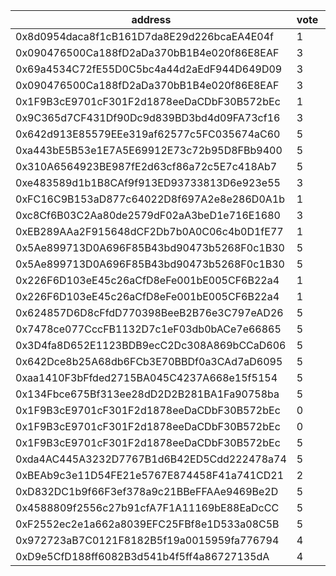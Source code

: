 address|vote|timestamp|signature
---|---|---|---
0x8d0954daca8f1cB161D7da8E29d226bcaEA4E04f|1|1601382444|0x05042b588b746241e43c16568ece46113eb7aa445b6e4cf6becdeb787bea0dd674605b8a947184ce6463cb80d4c366b6430c0cebb135aff36fc47001dcab6d841c
0x090476500Ca188fD2aDa370bB1B4e020f86E8EAF|3|1601382811|0x32e2b687a9699fe5e1cfe09959e431dff6f4976ec9013753e3fa07e0b3328ed56e753848e2827b89817102ad0dd0824b1ef75c2e4ec8a754274070907c8f8ea11b
0x69a4534C72fE55D0C5bc4a44d2aEdF944D649D09|3|1601382856|0x83e264466e712f168b275b99dac4614fe51b192b6b4d70d750cea5bd9653850e03c99af3658e6c1bc4e1e3c64a1730268bc196dc86095d2f3dd29401ed33d5ec1c
0x090476500Ca188fD2aDa370bB1B4e020f86E8EAF|3|1601382873|0x329a53d97c3aee097db0fecb6b0cba87cd5d4ef094293813d0916fecff8f35dc0e6fcf5b1843e076fa132b3812d6d70782efc6b4db1f5b3be2d1f36c17f16efd1b
0x1F9B3cE9701cF301F2d1878eeDaCDbF30B572bEc|1|1601383424|0x79db489389ab58e7277b826131bde0147d70fef8dbffa59a22c33ddf1f696ea0453fc69dbe9fca0ecbfb65c4d019278ceba574b6249f783487bccad7b4b8ad8d1b
0x9C365d7CF431Df90Dc9d839BD3bd4d09FA73cf16|3|1601383624|0x27076d28e1e2644db3661f3752fde1a2994dd2039b85dd7e166ac34c9e64f01c43f7dd6bf4092e0ff322b3394c3f93e098bae11e57a44398ccc5ca99fe71f6361c
0x642d913E85579EEe319af62577c5FC035674aC60|5|1601384014|0x15bbe1099ee5c2f1514772baf21bf74f71f84f2874d93ef1dcc84db2866e9f6f46c9ab286bcc872490266663ca40d4d02926c786d167924d96d70c854c74f8601c
0xa443bE5B53e1E7A5E69912E73c72b95D8FBb9400|5|1601384278|0xa3b6aaa59c5a49a9ee1bde444b06b63818488e6a57ce4a5d45324fd5d0e43ad35495c8b3b33d889f9ab39fa2c331ab11d5b43f25ee7948f1f2f43319e9eacd221b
0x310A6564923BE987fE2d63cf86a72c5E7c418Ab7|5|1601384832|0xcbc511f9f485d27902476180d42db7741ce27ec8f1e4ab3e2422d1f34c6e7ca132f0d71b59372c4fdb4a21721a4e3aa47cad94597ceb5ba2d572eed7b4faa9191c
0xe483589d1b1B8CAf9f913ED93733813D6e923e55|3|1601384914|0xe6335261a38e12010a2f464be76596b856f0307637339000ef1ab136d0279e401b9f95f6c164f81e02e631ccd27270516d2dd7cbb2b814daf6c02b9f01d063ca1c
0xFC16C9B153aD877c64022D8f697A2e8e286D0A1b|1|1601385262|0xdcd11c2e3a4e9096ec91732c284a50d5ee49cbdd60bfc1085cd2d9b74d153fb95bf45d18e5bc125c592baf0d5f8b11f21dbd2b3bf3f0c2c815d5951406adb9c81b
0xc8Cf6B03C2Aa80de2579dF02aA3beD1e716E1680|3|1601386666|0xea1b5e0f7a199575c4866e125487dedd5918807dfc18623423f5df8c19db67dc0f065a635f59632a588d66391a1f31304ccd940f4aad761264a7078fdbd5904d1b
0xEB289AAa2F915648dCF2Db7b0A0C06c4b0D1fE77|1|1601387182|0x0e387b46982f6ab592e20b4ee8a31d0e095abca04c3af17019b1b715ce7185fb1323674b6dad182e05565e1c2a058ee5b0697a71271fb6c41814d1415dea748b1c
0x5Ae899713D0A696F85B43bd90473b5268F0c1B30|5|1601387372|0xf43a55fe964c64abc5673f1e68679b4632ffe4402374140f2785a56bfc7745c8629abdb90943cf93153803fd7f74566165d7ed25beb2219e2f5d5eb6eb03e34c1c
0x5Ae899713D0A696F85B43bd90473b5268F0c1B30|5|1601387442|0x843b1bab01d8c69fc032eca806766c3033e9043aa5fca53fbda244161f03633d42d34d93510d6126696c1002dd075c21342d9d7b8b0b67b034836a8066bf6e9b1c
0x226F6D103eE45c26aCfD8eFe001bE005CF6B22a4|1|1601387454|0x71e607ad1d411c9729cf8d5b198c6d6bc7f4cb8038ed069a28e43f9f51dde9501d8e792d29925b90d7bdbd01e0b6f1f9b6562e4200f93091b2b3648bf151b5101b
0x226F6D103eE45c26aCfD8eFe001bE005CF6B22a4|1|1601387579|0x5cb8f17b46a541da1a5a1bcd5514f20eb2a77306f209466393a1fe7d9e349193220462699e9ea964018c2aa39583209731958bce6e6b852b8affc3232edfae5d1b
0x624857D6D8cFfdD770398BeeB2B76e3C797eAD26|5|1601390040|0xe6f44d90d1ad487654f1eceb9cef7e37acc52bab11829f7f5ad2de1f5879d07d557731c00e23d0b27ef54da6b23eae345ca63e7fb7db8691bd3f55ed0ecf0bdc1c
0x7478ce077CccFB1132D7c1eF03db0bACe7e66865|5|1601393623|0xe341a7c48fb00faf000f232e710c7fd2ac46de2bd914a08d178c08404a8dd80e45c9eeb44a8eb42227112ee21eec41b0a4834671e39a6359ab9a11f5692761bb1c
0x3D4fa8D652E1123BDB9ecC2Dc308A869bCCaD606|5|1601397135|0x4e36cdc7eb196b9b7b2666b791484f93aeaadacd7b4f13385f8fd08a505f916142896ba7cfcb2823be916f7b81c629562e365c97d5712f9a78169a3042252ab81c
0x642Dce8b25A68db6FCb3E70BBDf0a3CAd7aD6095|5|1601407439|0x62b3577940c9ddfd1155db7a446198286333f0b65907713d5a533aabb105c46725c5829d0bed7472fa5bbb026030494c74c7ba4266d121698e6fc793c02c344f1c
0xaa1410F3bFfded2715BA045C4237A668e15f5154|5|1601416158|0xe0e66b7099436856f6b42cb5adde0a6ae6e1d3b56e2aedac3d9dd585be5b7d1a06f24ea6299f55754a838a7e0bd661041e8e4e793a7b0e611ffdc030d5b4a3c91c
0x134Fbce675Bf313ee28dD2D2B281BA1Fa90758ba|5|1601417808|0x804053cc8b1320074212676d1c33a3f1622fbd775d801c3975077666e78c065f3fefe7ec1aa4b75d885ec0c41a272964e0a6b79872a2e0ec164eac5172fb07c81c
0x1F9B3cE9701cF301F2d1878eeDaCDbF30B572bEc|0|1601424577|0xae74e39532b33a3a0f2b43b16d84ecd032b2ae7addb14d4ec7d7774380e234ac761a2f41024622358cf774e4ed47411fa5cb940ebf9847398336c511a65abed51c
0x1F9B3cE9701cF301F2d1878eeDaCDbF30B572bEc|0|1601424645|0xb203945256951ce923e83241da38e3f23f7375fb70fb2701d763dd9bdafa3bdc6233aa6e6c4d7b6f7004ed44c28e28db37bb9829a31db9427097ead70d3cd96b1c
0x1F9B3cE9701cF301F2d1878eeDaCDbF30B572bEc|5|1601424785|0xc162f7ab9294da79a2a859c67dd2cd3398420a1f22bf3b674f3e768216544fac059ba7e85da3df533d31f1b1fe98d3893b272e2b324e4ea30ddadf3d439e75b71c
0xda4AC445A3232D7767B1d6B42ED5Cdd222478a74|5|1601428591|0x10cb3dec22f789c803bc4c70776a6825ad5945a74ee261e67b4d3ad6fef895cc0ec47b2afa959bc47940ab65e3efdc4a1c76969c9f31602d37b534d3f2cc92281c
0xBEAb9c3e11D54FE21e5767E874458F41a741CD21|2|1601430711|0x42243494822f0cc9d85010c9f0d9a3a68ddc0dc5406805f90f079975615ae23e5be361c984df07faa1ec74b32674a282bf520c7b116a2c324c0f8cd0fba80b831c
0xD832DC1b9f66F3ef378a9c21BBeFFAAe9469Be2D|5|1601434285|0xf29943e4e5b80ccd132814e82b27d78f52bcc26c2b2060344378bf9b26f4aae92ccec2e9731e1058ffb790d5302475f914326f9e4a99bf3c264ba8f4b596fa7f1b
0x4588809f2556c27b91cfA7F1A11169bE88EaDcCC|5|1601448382|0xbe14b6efd1d454e454db27e80954afdec57d22164bbb0af2d87934827cb9efb04fa03767a0ef751779d7d0edfc9652aa3538767762ac00b53ccaf488b59618f21b
0xF2552ec2e1a662a8039EFC25FBf8e1D533a08C5B|5|1601455814|0x31b517a405e5ca721af92ff9f9d115f56531dc593a49f88ecfa1497df4602fa9596fdc6471390c8e3dbaf4f72632798eeaa515c7d98fe1380b44b6f51693ec721b
0x972723aB7C0121F8182B5f19a0015959fa776794|4|1601458046|0x509f9590b47261860762e9edc342d4468e8cb6b3a9f417fcceda8e536dded23249e05bb2e657e4c911c8c86b12a3ef11a9a6b3e72ccef6af56174afb4d60826e1b
0xD9e5CfD188ff6082B3d541b4f5ff4a86727135dA|4|1601460705|0xde1bb6577fa4fb39f38de5586c147f188e4487198404fcc17af1e5348da4ae1c716d552bf3d53efccc57d45658f9c37c4768b4ccbd60cca472a3449b6c78072d1c
